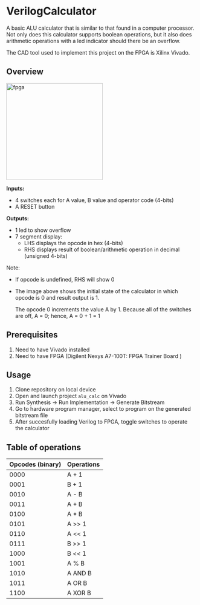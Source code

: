 # VerilogCalculator
A basic ALU calculator that is similar to that found in a computer processor. Not only does this calculator supports boolean operations, but it also does arithmetic operations with a led indicator should there be an overflow.

The CAD tool used to implement this project on the FPGA is Xilinx Vivado.

## Overview
<img width="255" alt="fpga" src="https://github.com/eburhansjah/VerilogCalculator/assets/130926828/3b06c06e-36b8-4444-ad7e-c2695a161d46">

**Inputs:**
- 4 switches each for A value, B value and operator code (4-bits)
- A RESET button

**Outputs:**
- 1 led to show overflow
- 7 segment display:
   - LHS displays the opcode in hex (4-bits)
   - RHS displays result of boolean/arithmetic operation in decimal (unsigned 4-bits)
     
Note: 
- If opcode is undefined, RHS will show 0
- The image above shows the initial state of the calculator in which opcode is 0 and result output is 1.

  The opcode 0 increments the value A by 1. Because all of the switches are off, A = 0; hence, A = 0 + 1 = 1

## Prerequisites
1) Need to have Vivado installed
2) Need to have FPGA (Digilent Nexys A7-100T: FPGA Trainer Board )

## Usage
1) Clone repository on local device
2) Open and launch project `alu_calc` on Vivado
3) Run Synthesis -> Run Implementation -> Generate Bitstream
4) Go to hardware program manager, select to program on the generated bitstream file
5) After succesfully loading Verilog to FPGA, toggle switches to operate the calculator

   
## **Table of operations**
| **Opcodes (binary)** | **Operations** |
| :---         |     :---     |
| 0000         | A + 1        | 
| 0001         | B + 1        | 
| 0010         | A - B        |
| 0011         | A + B        | 
| 0100         | A * B        |
| 0101         | A >> 1       |
| 0110         | A << 1       |
| 0111         | B >> 1       |
| 1000         | B << 1       |
| 1001         | A % B        |
| 1010         | A AND B      |
| 1011         | A OR B       |
| 1100         | A XOR B      |

